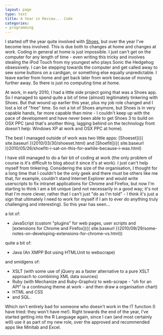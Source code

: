 ```yaml
---
layout: page
type: text
title: A Year in Review... Code
categories: 
- programming
---
```

I started off the year quite involved with [Shoes](http://blog.shoesrb.com/), but over the year I've become less involved. This is due both to changes at home and changes at work. Coding in general at home is just impossible. I just can't get on the computer for any length of time - even writing this tricky and involves stealing the iPod Touch from my youngest who plays Sonic the Hedgehog obsessively. I can be stepping towards the computer and get called away to sew some buttons on a cardigan, or something else equally unpredictable. I leave earlier from home and get back later from work because of moving further away. So there is just no computing time at home. 

At work, in early 2010, I had a little side project going that was a Shoes app. So I managed to spend quite a bit of time (almost) legitimately tinkering with Shoes. But that wound up earlier this year, plus my job role changed and I lost a lot of "free" time. So not a lot of Shoes anymore, but Shoes is in very capable hands, far more capable than mine - I couldn't keep up with the pace of development and have never been able to get Shoes 3 to build on OSX PPC (and that's another thing, lagging behind on the technology front doesn't help: Windows XP at work and OSX PPC at home). 

The best I managed outside of work was two little apps: [Shoeset]({{ site.baseurl }}2010/03/30/shoeset.html) and [Shoefiti]({{ site.baseurl }}2010/05/26/shoefiti-i-sat-on-this-for-awhile-because-i-was.html)

I have still managed to do a fair bit of coding at work (the only problem of course is it's difficult to blog about it since it's at work). I just can't help myself from tinkering. Considering the size of the organisation, I thought for a long time that I couldn't be the only geek and there must be others like me that, for example, couldn't stand Internet Explorer and would write userscripts to fix intranet applications for Chrome and Firefox, but now I'm starting to think I am a bit unique (and not necessarily in a good way; it's not that I'm more clever, rather that I can't just "do as I'm told" - I think it's just a sign that ultimately I need to work for myself if I am to ever do anything truly challenging and interesting). So this year has seen...

a lot of:

* JavaScript (custom "plugins" for web pages, user scripts and [extensions for Chrome and Firefox]({{ site.baseurl }}2010/09/29/some-notes-on-developing-extensions-for-chrome-vs.html))

quite a bit of:

* Java (An XMPP Bot using HTMLUnit to webscrape)

and smidgens of:

* XSLT (with some use of jQuery as a faster alternative to a pure XSLT approach to combining XML data sources)
* Ruby (with Mechanize and Ruby-Graphviz to web-scrape - "oh for an API" is a continuing theme at work - and then draw a organisation chart)
* HTML and CSS
* and SQL.

Which isn't entirely bad for someone who doesn't work in the IT function (I have tried: they won't have me!). Right towards the end of the year, I've started getting into the R Language again, since I can (and most certainly will) use it as part of my new role, over the approved and recommended apps like Minitab and Excel. 
